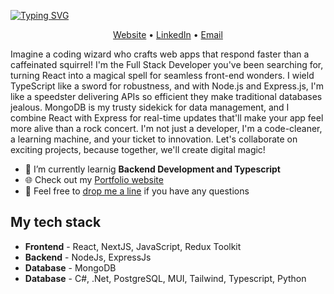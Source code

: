 <!-- Heading -->

[![Typing SVG](https://readme-typing-svg.demolab.com?font=Fira+Code&size=32&pause=60000&color=7FB1F4&background=5C3AFF00&center=true&width=1024&lines=Hi+there%2C+I'm+Mykhailo+Zapolskyi)](https://git.io/typing-svg)

<!-- Contacts -->
<p align="center">
  <a href="https://mzapolskyi.com" target="_blank" rel="noopener noreferrer">Website</a> •
  <a href="https://www.linkedin.com/in/mikhailzapolskyi" target="_blank" rel="noopener noreferrer">LinkedIn</a> •
  <a href="mailto:mykhailo.zapolskyi@gmail.com" target="_blank" rel="noopener noreferrer">Email</a>
</p>

<!-- Profile -->


<p>Imagine a coding wizard who crafts web apps that respond faster than a caffeinated squirrel! I'm the Full Stack Developer you've been searching for, turning React into a magical spell for seamless front-end wonders. I wield TypeScript like a sword for robustness, and with Node.js and Express.js, I'm like a speedster delivering APIs so efficient they make traditional databases jealous. MongoDB is my trusty sidekick for data management, and I combine React with Express for real-time updates that'll make your app feel more alive than a rock concert. I'm not just a developer, I'm a code-cleaner, a learning machine, and your ticket to innovation. Let's collaborate on exciting projects, because together, we'll create digital magic!</p>

<!-- Current State -->

<ul>
     <li>🔭 I’m currently learnig <strong>Backend Development and Typescript</strong></li>
     <li>🌐 Check out my <a href="https://mzapolskyi.com" target="_blank" rel="noopener noreferrer">Portfolio website</a></li>
     <li>💬 Feel free to <a href="mailto:mykhailo.zapolskyi@gmail.com" target="_blank" rel="noopener noreferrer">drop me a line</a> if you have any questions</li>
</ul>

<!-- TECH STACK -->

<h2>My tech stack</h2>
<ul>
     <li><strong>Frontend</strong> - React, NextJS, JavaScript, Redux Toolkit</li>
     <li><strong>Backend</strong> - NodeJs, ExpressJs</li>
     <li><strong>Database</strong> - MongoDB</li>
      <li><strong>Database</strong> -  C#, .Net, PostgreSQL, MUI, Tailwind, Typescript, Python</li>
</ul>

